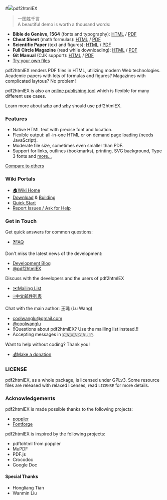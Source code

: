 #![](http://coolwanglu.github.io/pdf2htmlEX/images/pdf2htmlEX-64x64.png)pdf2htmlEX 

<!--
[![Build Status](https://travis-ci.org/coolwanglu/pdf2htmlEX.png?branch=master)](https://travis-ci.org/coolwanglu/pdf2htmlEX)
-->
>一图胜千言<br>A beautiful demo is worth a thousand words:

- **Bible de Genève, 1564** (fonts and typography): [HTML](http://coolwanglu.github.com/pdf2htmlEX/demo/geneve.html) / [PDF](https://github.com/raphink/geneve_1564/raw/master/geneve_1564.pdf)
- **Cheat Sheet** (math formulas): [HTML](http://coolwanglu.github.com/pdf2htmlEX/demo/cheat.html) / [PDF](http://www.tug.org/texshowcase/cheat.pdf)
- **Scientific Paper** (text and figures): [HTML](http://coolwanglu.github.com/pdf2htmlEX/demo/demo.html) / [PDF](http://citeseerx.ist.psu.edu/viewdoc/download?doi=10.1.1.148.349&rep=rep1&type=pdf)
- **Full Circle Magazine** (read while downloading): [HTML](http://coolwanglu.github.com/pdf2htmlEX/demo/issue65_en.html) / [PDF](http://dl.fullcirclemagazine.org/issue65_en.pdf)
- **Git Manual** (CJK support): [HTML](http://coolwanglu.github.com/pdf2htmlEX/demo/chn.html) / [PDF](http://files.cnblogs.com/phphuaibei/git%E6%90%AD%E5%BB%BA.pdf)
- [Try your own files](https://github.com/coolwanglu/pdf2htmlEX/wiki/Try-Your-Own-Files)

pdf2htmlEX renders PDF files in HTML, utilizing modern Web technologies.
Academic papers with lots of formulas and figures? Magazines with complicated laytous? No problem!

pdf2htmlEX is also an [online publishing tool](http://coolwanglu.github.io/pdf2htmlEX/doc/tb108wang.html) which is flexible for many different use cases. 

Learn more about [who](https://github.com/coolwanglu/pdf2htmlEX/wiki/Use-Cases) and [why](https://github.com/coolwanglu/pdf2htmlEX/wiki/Introduction) should use pdf2htmlEX.

### Features

* Native HTML text with precise font and location.
* Flexible output: all-in-one HTML or on demand page loading (needs JavaScript).
* Moderate file size, sometimes even smaller than PDF.
* Support for links, outlines (bookmarks), printing, SVG background, Type 3 fonts and [more...](https://github.com/coolwanglu/pdf2htmlEX/wiki/Feature-List)

[Compare to others](https://github.com/coolwanglu/pdf2htmlEX/wiki/Comparison)

### Wiki Portals

 * [:house:Wiki Home](https://github.com/coolwanglu/pdf2htmlEX/wiki)
 * [Download](https://github.com/coolwanglu/pdf2htmlEX/wiki/Download) & [Building](https://github.com/coolwanglu/pdf2htmlEX/wiki/Building)
 * [Quick Start](https://github.com/coolwanglu/pdf2htmlEX/wiki/Quick-Start)
 * [Report Issues / Ask for Help](https://github.com/coolwanglu/pdf2htmlEX/blob/master/CONTRIBUTING.md#guidance)

### Get in Touch

Get quick answers for common questions:
 * [:question:FAQ](https://github.com/coolwanglu/pdf2htmlEX/wiki/FAQ)

Don't miss the latest news of the development:
 * [Development Blog](http://pdf2htmlex.blogspot.com) 
 * [@pdf2htmlEX](https://twitter.com/pdf2htmlEX) 

Discuss with the developers and the users of pdf2htmlEX
 * [:envelope:Mailing List](https://groups.google.com/forum/#!forum/pdf2htmlex)
 * [:mahjong:中文邮件列表](https://groups.google.com/forum/#!forum/pdf2htmlex-cn)
 
Chat with the main author: 王璐 (Lu Wang)
 * <coolwanglu@gmail.com>
 * [@coolwanglu](https://twitter.com/coolwanglu)
 * :bangbang:Questions about pdf2htmlEX? Use the mailling list instead.:bangbang:
 * Accepting messages in :cn::us::gb::jp:.

Want to help without coding? Thank you!
* [:moneybag:Make a donation](http://coolwanglu.github.io/pdf2htmlEX/donate.html)
 
### LICENSE

pdf2htmlEX, as a whole package, is licensed under GPLv3.
Some resource files are released with relaxed licenses, read `LICENSE` for more details.

### Acknowledgements

pdf2htmlEX is made possible thanks to the following projects:

* [poppler](http://poppler.freedesktop.org/)
* [Fontforge](http://fontforge.org/)

pdf2htmlEX is inspired by the following projects:

* pdftohtml from poppler 
* MuPDF
* PDF.js
* Crocodoc
* Google Doc

#### Special Thanks

* Hongliang Tian
* Wanmin Liu 

